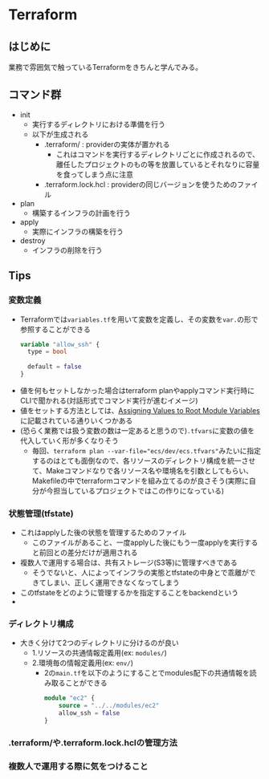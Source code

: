 # Terraform

## はじめに

業務で雰囲気で触っているTerraformをきちんと学んでみる。

## コマンド群

- init
  - 実行するディレクトリにおける準備を行う
  - 以下が生成される
    - .terraform/ : providerの実体が置かれる
      - これはコマンドを実行するディレクトリごとに作成されるので、離任したプロジェクトのもの等を放置しているとそれなりに容量を食ってしまう点に注意
    - .terraform.lock.hcl : providerの同じバージョンを使うためのファイル
- plan
  - 構築するインフラの計画を行う
- apply
  - 実際にインフラの構築を行う
- destroy
  - インフラの削除を行う

## Tips

### 変数定義

- Terraformでは`variables.tf`を用いて変数を定義し、その変数を`var.`の形で参照することができる
  ```variables.tf
  variable "allow_ssh" {
    type = bool
    
    default = false
  }
  ```
- 値を何もセットしなかった場合はterraform planやapplyコマンド実行時にCLIで聞かれる(対話形式でコマンド実行が進むイメージ)
- 値をセットする方法としては、[Assigning Values to Root Module Variables](https://developer.hashicorp.com/terraform/language/values/variables#assigning-values-to-root-module-variables)に記載されている通りいくつかある
- (恐らく業務では扱う変数の数は一定あると思うので)`.tfvars`に変数の値を代入していく形が多くなりそう
  - 毎回、`terraform plan --var-file="ecs/dev/ecs.tfvars"`みたいに指定するのはとても面倒なので、各リソースのディレクトリ構成を統一させて、Makeコマンドなりで各リソース名や環境名を引数としてもらい、Makefileの中でterraformコマンドを組み立てるのが良さそう(実際に自分が今担当しているプロジェクトではこの作りになっている)

### 状態管理(tfstate)

- これはapplyした後の状態を管理するためのファイル
  - このファイルがあること、一度applyした後にもう一度applyを実行すると前回との差分だけが適用される
- 複数人で運用する場合は、共有ストレージ(S3等)に管理すべきである
  - そうでないと、人によってインフラの実態とtfstateの中身とで乖離ができてしまい、正しく運用できなくなってしまう
- このtfstateをどのように管理するかを指定することをbackendという
- 

### ディレクトリ構成

- 大きく分けて2つのディレクトリに分けるのが良い
  - 1.リソースの共通情報定義用(ex: `modules/`)
  - 2.環境毎の情報定義用(ex: `env/`)
    - 2の`main.tf`を以下のようにすることでmodules配下の共通情報を読み取ることができる
      ```main.tf
      module "ec2" {
          source = "../../modules/ec2"
          allow_ssh = false
      }
      ```

### .terraform/や.terraform.lock.hclの管理方法

### 複数人で運用する際に気をつけること

